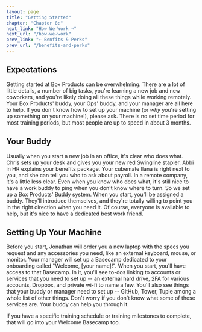 ```yaml
---
layout: page
title: "Getting Started"
chapter: "Chapter 8:"
next_link: "How We Work →"
next_url: "/how-we-work"
prev_link: "← Benfits & Perks"
prev_url: "/benefits-and-perks"
---
```


## Expectations

Getting started at Box Products can be overwhelming. There are a lot of little details, a number of big tasks, you're
learning a new job and new coworkers, and you're likely doing all these things while working remotely. Your Box Products'
buddy, your Ops' buddy, and your manager are all here to help. If you don't know how to set up your machine (or _why_
you're setting up something on your machine!), please ask. There is no set time period for most training periods, but
most people are up to speed in about 3 months.

## Your Buddy

Usually when you start a new job in an office, it's clear who does what. Chris sets up your desk and gives you your new
red Swingline stapler. Abbi in HR explains your benefits package. Your cubemate Ilana is right next to you, and she can
tell you who to ask about payroll. In a remote company, it's a little less clear. Even when you know who does what, it's
still nice to have a work buddy to ping when you don't know where to turn. So we set up a Box Products' Buddy system.
When you start, you'll be assigned a buddy. They'll introduce themselves, and they're totally willing to point you in
the right direction when you need it. Of course, everyone is available to help, but it's nice to have a dedicated best
work friend.

## Setting Up Your Machine

Before you start, Jonathan will order you a new laptop with the specs you request and any accessories you need, like an
external keyboard, mouse, or monitor. Your manager will set up a Basecamp dedicated to your onboarding called "Welcome,
[your name]!". When you start, you'll have access to that Basecamp. In it, you'll see to-dos linking to accounts or
services that you need to set up -- an external hard drive, 2FA for various accounts, Dropbox, and private wi-fi to name
a few. You'll also see things that your buddy or manager need to set up -- GitHub, Tower, Tuple among a whole list of
other things. Don't worry if you don't know what some of these services are. Your buddy can help you through it.

If you have a specific training schedule or training milestones to complete, that will go into your Welcome Basecamp
too.
